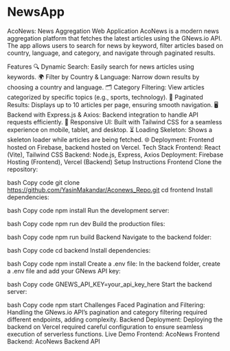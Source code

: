 # NewsApp
AcoNews: News Aggregation Web Application
AcoNews is a modern news aggregation platform that fetches the latest articles using the GNews.io API. The app allows users to search for news by keyword, filter articles based on country, language, and category, and navigate through paginated results.

Features
🔍 Dynamic Search: Easily search for news articles using keywords.
🌍 Filter by Country & Language: Narrow down results by choosing a country and language.
🗂️ Category Filtering: View articles categorized by specific topics (e.g., sports, technology).
📄 Paginated Results: Displays up to 10 articles per page, ensuring smooth navigation.
🖥️ Backend with Express.js & Axios: Backend integration to handle API requests efficiently.
📱 Responsive UI: Built with Tailwind CSS for a seamless experience on mobile, tablet, and desktop.
⏳ Loading Skeleton: Shows a skeleton loader while articles are being fetched.
🌐 Deployment: Frontend hosted on Firebase, backend hosted on Vercel.
Tech Stack
Frontend: React (Vite), Tailwind CSS
Backend: Node.js, Express, Axios
Deployment: Firebase Hosting (Frontend), Vercel (Backend)
Setup Instructions
Frontend
Clone the repository:

bash
Copy code
git clone https://github.com/YasinMakandar/Aconews_Repo.git
cd frontend
Install dependencies:

bash
Copy code
npm install
Run the development server:

bash
Copy code
npm run dev
Build the production files:

bash
Copy code
npm run build
Backend
Navigate to the backend folder:

bash
Copy code
cd backend
Install dependencies:

bash
Copy code
npm install
Create a .env file: In the backend folder, create a .env file and add your GNews API key:

bash
Copy code
GNEWS_API_KEY=your_api_key_here
Start the backend server:

bash
Copy code
npm start
Challenges Faced
Pagination and Filtering: Handling the GNews.io API’s pagination and category filtering required different endpoints, adding complexity.
Backend Deployment: Deploying the backend on Vercel required careful configuration to ensure seamless execution of serverless functions.
Live Demo
Frontend: AcoNews Frontend
Backend: AcoNews Backend API
